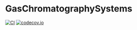 # GasChromatographySystems

[![CI](https://github.com/JanLeppert/GasChromatographySystems.jl/actions/workflows/ci.yml/badge.svg)](https://github.com/JanLeppert/GasChromatographySystems.jl/actions/workflows/ci.yml)
[![codecov.io](http://codecov.io/github/JanLeppert/GasChromatographySystems.jl/coverage.svg?branch=main)](http://codecov.io/github/JanLeppert/GasChromatographySystems.jl?branch=main)
